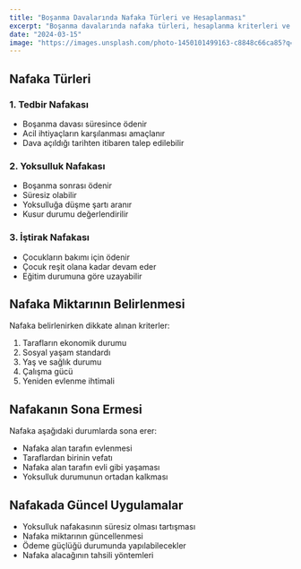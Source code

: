 ```yaml
---
title: "Boşanma Davalarında Nafaka Türleri ve Hesaplanması"
excerpt: "Boşanma davalarında nafaka türleri, hesaplanma kriterleri ve güncel uygulamalar hakkında detaylı bilgi."
date: "2024-03-15"
image: "https://images.unsplash.com/photo-1450101499163-c8848c66ca85?q=80"
---
```


## Nafaka Türleri

### 1. Tedbir Nafakası
- Boşanma davası süresince ödenir
- Acil ihtiyaçların karşılanması amaçlanır
- Dava açıldığı tarihten itibaren talep edilebilir

### 2. Yoksulluk Nafakası
- Boşanma sonrası ödenir
- Süresiz olabilir
- Yoksulluğa düşme şartı aranır
- Kusur durumu değerlendirilir

### 3. İştirak Nafakası
- Çocukların bakımı için ödenir
- Çocuk reşit olana kadar devam eder
- Eğitim durumuna göre uzayabilir

## Nafaka Miktarının Belirlenmesi

Nafaka belirlenirken dikkate alınan kriterler:
1. Tarafların ekonomik durumu
2. Sosyal yaşam standardı
3. Yaş ve sağlık durumu
4. Çalışma gücü
5. Yeniden evlenme ihtimali

## Nafakanın Sona Ermesi

Nafaka aşağıdaki durumlarda sona erer:
- Nafaka alan tarafın evlenmesi
- Taraflardan birinin vefatı
- Nafaka alan tarafın evli gibi yaşaması
- Yoksulluk durumunun ortadan kalkması

## Nafakada Güncel Uygulamalar

- Yoksulluk nafakasının süresiz olması tartışması
- Nafaka miktarının güncellenmesi
- Ödeme güçlüğü durumunda yapılabilecekler
- Nafaka alacağının tahsili yöntemleri 